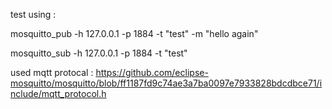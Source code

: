 
test using :

mosquitto_pub -h 127.0.0.1 -p 1884 -t "test" -m "hello again"

mosquitto_sub -h 127.0.0.1 -p 1884 -t "test"

used mqtt protocal :
https://github.com/eclipse-mosquitto/mosquitto/blob/ff1187fd9c74ae3a7ba0097e7933828bdcdbce71/include/mqtt_protocol.h
